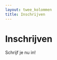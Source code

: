 ```yaml
---
layout: twee_kolommen
title: Inschrijven
---
```


# Inschrijven
<p class="delta">Schrijf je nu in!</p>

